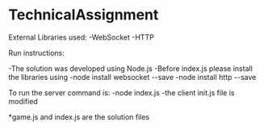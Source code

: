 # TechnicalAssignment
External Libraries used:
-WebSocket
-HTTP

Run instructions:

-The solution was developed using Node.js
-Before index.js please install the libraries using 
-node install websocket --save 
-node install http --save

To run the server command is:
-node index.js
-the client init.js file is modified

*game.js and index.js are the solution files
